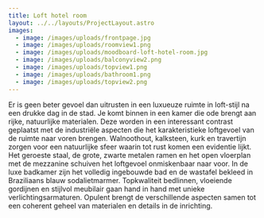 ```yaml
---
title: Loft hotel room
layout: ../../layouts/ProjectLayout.astro
images:
  - image: /images/uploads/frontpage.jpg
  - image: /images/uploads/roomview1.png
  - image: /images/uploads/moodboard-loft-hotel-room.jpg
  - image: /images/uploads/balconyview2.png
  - image: /images/uploads/topview1.png
  - image: /images/uploads/bathroom1.png
  - image: /images/uploads/topview2.png
---
```

<!--StartFragment-->

Er is geen beter gevoel dan uitrusten in een luxueuze ruimte in loft-stijl na een drukke dag in de stad. Je komt binnen in een kamer die ode brengt aan rijke, natuurlijke materialen. Deze worden in een interessant contrast geplaatst met de industriële aspecten die het karakteristieke loftgevoel van de ruimte naar voren brengen. Walnoothout, kalksteen, kurk en travertijn zorgen voor een natuurlijke sfeer waarin tot rust komen een evidentie lijkt. Het geroeste staal, de grote, zwarte metalen ramen en het open vloerplan met de mezzanine schuiven het loftgevoel onmiskenbaar naar voor. In de luxe badkamer zijn het volledig ingebouwde bad en de wastafel bekleed in Braziliaans blauw sodalietmarmer. Topkwaliteit bedlinnen, vloeiende gordijnen en stijlvol meubilair gaan hand in hand met unieke verlichtingsarmaturen. Opulent brengt de verschillende aspecten samen tot een coherent geheel van materialen en details in de inrichting.

<!--EndFragment-->